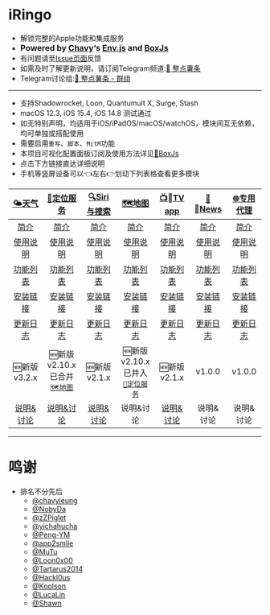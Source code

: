 # iRingo
  * 解锁完整的Apple功能和集成服务
  * <font size=3>**Powered by [Chavy](https://github.com/chavyleung)‘s [Env.js](https://github.com/chavyleung/scripts/blob/master/Env.js) and [BoxJs](https://chavyleung.gitbook.io/boxjs/)**</font>
  * 有问题请至[Issue页面](https://github.com/VirgilClyne/iRingo/issues)反馈
  * 如需及时了解更新说明，请订阅Telegram频道:[🍟 整点薯条](https://t.me/GetSomeFriesChannel)
  * Telegram讨论组:[🍟 整点薯条 - 群组](https://t.me/GetSomeFries)


---

  * 支持Shadowrocket, Loon, Quantumult X, Surge, Stash
  * macOS 12.3, iOS 15.4, iOS 14.8 测试通过
  * 如无特别声明，均适用于iOS/iPadOS/macOS/watchOS，模块间互无依赖，均可单独或搭配使用
  * 需要启用`重写`、`脚本`、`MitM`功能
  * 本项目可视化配置面板订阅及使用方法详见[🧰BoxJs](https://github.com/VirgilClyne/iRingo/wiki/🧰BoxJs)
  * 点击下方链接直达详细说明
  * 手机等竖屏设备可以👈左右👉划动下列表格查看更多模块

| [🌤天气](https://github.com/VirgilClyne/iRingo/wiki/🌤天气) | [📍定位服务](https://github.com/VirgilClyne/iRingo/wiki/📍定位服务) | [🔍Siri与搜索](https://github.com/VirgilClyne/iRingo/wiki/🔍Siri与搜索) | [🗺️地图](https://github.com/VirgilClyne/iRingo/wiki/🗺%EF%B8%8F地图) | [📺TV app](https://github.com/VirgilClyne/iRingo/wiki/📺TV-app) | [📰News](https://github.com/VirgilClyne/iRingo/wiki/📰News) | [🌐专用代理](https://github.com/VirgilClyne/iRingo/wiki/🌐专用代理) |
| :---: | :---: | :---: | :---: | :---: | :---: | :---: |
| [简介](https://github.com/VirgilClyne/iRingo/wiki/🌤天气#简介) | [简介](https://github.com/VirgilClyne/iRingo/wiki/📍定位服务#简介) | [简介](https://github.com/VirgilClyne/iRingo/wiki/🔍Siri与搜索#简介) | [简介](https://github.com/VirgilClyne/iRingo/wiki/🗺%EF%B8%8F地图#简介) | [简介](https://github.com/VirgilClyne/iRingo/wiki/📺TV-app#简介) | [简介](https://github.com/VirgilClyne/iRingo/wiki/📰News#简介) | [简介](https://github.com/VirgilClyne/iRingo/wiki/🌐专用代理#简介) |
| [使用说明](https://github.com/VirgilClyne/iRingo/wiki/🌤天气#使用说明) | [使用说明](https://github.com/VirgilClyne/iRingo/wiki/📍定位服务#使用说明) | [使用说明](https://github.com/VirgilClyne/iRingo/wiki/🔍Siri与搜索#使用说明) | [使用说明](https://github.com/VirgilClyne/iRingo/wiki/🗺%EF%B8%8F地图#使用说明) | [使用说明](https://github.com/VirgilClyne/iRingo/wiki/📺TV-app#使用说明) | [使用说明](https://github.com/VirgilClyne/iRingo/wiki/📰News#使用说明) | [使用说明](https://github.com/VirgilClyne/iRingo/wiki/🌐专用代理#使用说明) |
| [功能列表](https://github.com/VirgilClyne/iRingo/wiki/🌤天气#功能列表) | [功能列表](https://github.com/VirgilClyne/iRingo/wiki/📍定位服务#功能列表) | [功能列表](https://github.com/VirgilClyne/iRingo/wiki/🔍Siri与搜索#功能列表) | [功能列表](https://github.com/VirgilClyne/iRingo/wiki/🗺%EF%B8%8F地图#功能列表) | [功能列表](https://github.com/VirgilClyne/iRingo/wiki/📺TV-app#功能列表) | [功能列表](https://github.com/VirgilClyne/iRingo/wiki/📰News#功能列表) | [功能列表](https://github.com/VirgilClyne/iRingo/wiki/🌐专用代理#功能列表) |
| [安装链接](https://github.com/VirgilClyne/iRingo/wiki/🌤天气#安装链接) | [安装链接](https://github.com/VirgilClyne/iRingo/wiki/📍定位服务#安装链接) | [安装链接](https://github.com/VirgilClyne/iRingo/wiki/🔍Siri与搜索#安装链接) | [安装链接](https://github.com/VirgilClyne/iRingo/wiki/🗺%EF%B8%8F地图#安装链接) | [安装链接](https://github.com/VirgilClyne/iRingo/wiki/📺TV-app#安装链接) | [安装链接](https://github.com/VirgilClyne/iRingo/wiki/📰News#安装链接) | [安装链接](https://github.com/VirgilClyne/iRingo/wiki/🌐专用代理#安装链接) |
| [更新日志](https://github.com/VirgilClyne/iRingo/wiki/🌤天气#更新日志) | [更新日志](https://github.com/VirgilClyne/iRingo/wiki/📍定位服务#更新日志) | [更新日志](https://github.com/VirgilClyne/iRingo/wiki/🔍Siri与搜索#更新日志) | [更新日志](https://github.com/VirgilClyne/iRingo/wiki/🗺%EF%B8%8F地图#更新日志) | [更新日志](https://github.com/VirgilClyne/iRingo/wiki/📺TV-app#更新日志) | [更新日志](https://github.com/VirgilClyne/iRingo/wiki/📰News#更新日志) | [更新日志](https://github.com/VirgilClyne/iRingo/wiki/🌐专用代理#更新日志) |
| 🆕新版<br>v3.2.x | 🆕新版<br>v2.10.x<br>已合并<br>[`🗺️地图`](https://github.com/VirgilClyne/iRingo/wiki/🗺%EF%B8%8F地图) | 🆕新版<br>v2.1.x | 🆕新版<br>v2.10.x<br>已并入<br>[`📍定位服务`](https://github.com/VirgilClyne/iRingo/wiki/📍定位服务) | 🆕新版<br>v2.1.x | v1.0.0 | v1.0.0 |
| [说明&讨论](https://t.me/GetSomeFriesChannel/108) | [说明&讨论](https://t.me/GetSomeFriesChannel/116) | [说明&讨论](https://t.me/GetSomeFriesChannel/64) | 说明&讨论 | [说明&讨论](https://t.me/GetSomeFriesChannel/118) | 说明&讨论 | 说明&讨论 |

---

# 鸣谢
* 排名不分先后
  * [@chavyleung](https://github.com/chavyleung)
  * [@NobyDa](https://github.com/NobyDa)
  * [@zZPiglet](https://github.com/zZPiglet)
  * [@yichahucha](https://github.com/yichahucha)
  * [@Peng-YM](https://github.com/Peng-YM)
  * [@app2smile](https://github.com/app2smile)
  * [@MuTu](https://github.com/githubdulong)
  * [@Loon0x00](https://github.com/Loon0x00)
  * [@Tartarus2014](https://github.com/Tartarus2014)
  * [@Hackl0us](https://github.com/Hackl0us)
  * [@Koolson](https://github.com/Koolson)
  * [@LucaLin](https://github.com/LucaLin233)
  * [@Shawn](https://github.com/KOP-XIAO)

